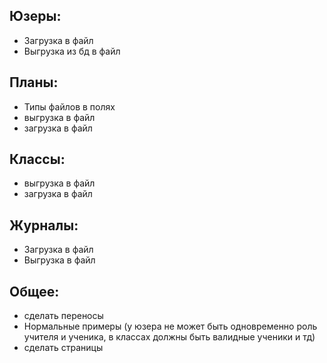 ## Юзеры:
* Загрузка в файл
* Выгрузка из бд в файл
## Планы:
* Типы файлов в полях
* выгрузка в файл
* загрузка в файл
## Классы:
* выгрузка в файл
* загрузка в файл
## Журналы:
* Загрузка в файл
* Выгрузка в файл
## Общее:
* сделать переносы
* Нормальные примеры (у юзера не может быть одновременно роль учителя и ученика, в классах должны быть валидные ученики и тд)
* сделать страницы